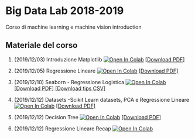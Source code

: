# Big Data Lab 2018-2019
Corso di machine learning e machine vision introduction

## Materiale del corso

1. (2019/12/03) Introduzione Matplotlib [![Open In Colab](https://colab.research.google.com/assets/colab-badge.svg)](https://colab.research.google.com/github/visiont3lab/machine_learning/blob/master/01-Matplotlib/01_Matplotlib.ipynb) [[Download PDF]](https://visiont3lab.github.io/machine_learning/01-Matplotlib/01_Matplotlib.pdf) 

2. (2019/12/05) Regressione Lineare [![Open In Colab](https://colab.research.google.com/assets/colab-badge.svg)](https://colab.research.google.com/github/visiont3lab/machine_learning/blob/master/02-Regressione/02_RegressioneLineare.ipynb)
[[Download PDF]](https://visiont3lab.github.io/machine_learning/02-Regressione/02_RegressioneLineare.pdf)

3. (2019/12/10) Seaborn - Regressione Logistica [![Open In Colab](https://colab.research.google.com/assets/colab-badge.svg)](https://colab.research.google.com/github/visiont3lab/machine_learning/blob/master/03-Seaborn-RegLogistica/03_Seaborn_RegLog.ipynb)
[[Download PDF]](https://visiont3lab.github.io/machine_learning/03-Seaborn-RegLogistica/03_Seaborn_RegLog.pdf)
[[Download tips CSV]](https://visiont3lab.github.io/machine_learning/03-Seaborn-RegLogistica/tips.csv)

4. (2019/12/12) Datasets -Scikit Learn datasets, PCA e Regressione Lineare[![Open In Colab](https://colab.research.google.com/assets/colab-badge.svg)](https://colab.research.google.com/github/visiont3lab/machine_learning/blob/master/04-Datasets/04_scikit_learn_Dataset_PCA.ipynb) [[Download PDF]](https://visiont3lab.github.io/machine_learning/04-Datasets/04_scikit_learn_Dataset_PCA.pdf)

5. (2019/12/12) Decision Tree [![Open In Colab](https://colab.research.google.com/assets/colab-badge.svg)](https://colab.research.google.com/github/visiont3lab/machine_learning/blob/master/05-DecisionTree/05_DecisionTree.ipynb) [[Download PDF]](https://visiont3lab.github.io/machine_learning/05-DecisionTree/05_DecisionTree.pdf)

6. (2019/12/12) Regressione Lineare Recap [![Open In Colab](https://colab.research.google.com/assets/colab-badge.svg)](https://colab.research.google.com/github/visiont3lab/machine_learning/blob/master/06-RegressioneEsempio/06_RegressioneEsempio.ipynb)

